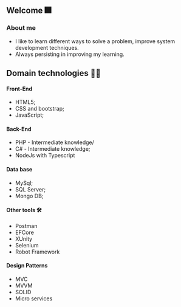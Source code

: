 ## Welcome :fireworks:

### About me

- I like to learn different ways to solve a problem, improve system development techniques.
- Always persisting in improving my learning.

## Domain technologies :man_technologist:

#### Front-End  
- HTML5;
- CSS and bootstrap;
- JavaScript;
#### Back-End
- PHP  - Intermediate knowledge/
- C# - Intermediate knowledge;
- NodeJs with Typescript
#### Data base
- MySql;
- SQL Server;
- Mongo DB;

#### Other tools :hammer_and_wrench:
- Postman 
- EFCore
- XUnity
- Selenium
- Robot Framework

#### Design Patterns
- MVC
- MVVM
- SOLID
- Micro services



